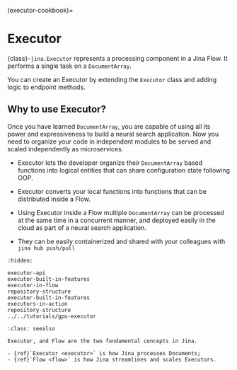 (executor-cookbook)=
# Executor

{class}`~jina.Executor` represents a processing component in a Jina Flow. It performs a single task on a `DocumentArray`. 

You can create an Executor by extending the `Executor` class and adding logic to endpoint methods.


## Why to use Executor?

Once you have learned `DocumentArray`, you are capable of using all its power and expressiveness to build a neural search application.
Now you need to organize your code in independent modules to be served and scaled independently as microservices.

- Executor lets the developer organize their `DocumentArray` based functions into logical entities that can share configuration state following OOP.

- Executor converts your local functions into functions that can be distributed inside a Flow.

- Using Executor inside a Flow multiple `DocumentArray` can be processed at the same time in a concurrent manner, and deployed easily in the cloud as part of a neural search application.

- They can be easily containerized and shared with your colleagues with `jina hub push/pull`

```{toctree}
:hidden:

executor-api
executor-built-in-features
executor-in-flow
repository-structure
executor-built-in-features
executors-in-action
repository-structure
../../tutorials/gpu-executor
```

````{admonition} See Also
:class: seealso

Executor, and Flow are the two fundamental concepts in Jina.

- {ref}`Executor <executor>` is how Jina processes Documents;
- {ref}`Flow <flow>` is how Jina streamlines and scales Executors.
````